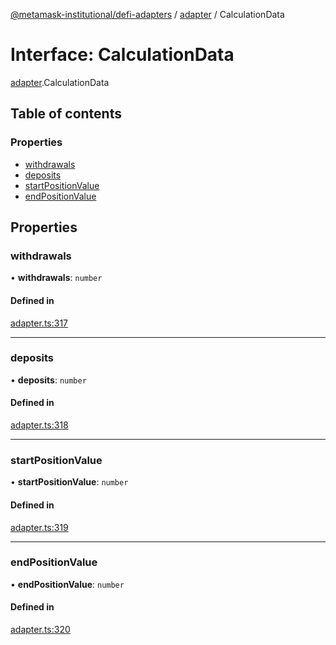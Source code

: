 [@metamask-institutional/defi-adapters](../README.md) / [adapter](../modules/adapter.md) / CalculationData

# Interface: CalculationData

[adapter](../modules/adapter.md).CalculationData

## Table of contents

### Properties

- [withdrawals](adapter.CalculationData.md#withdrawals)
- [deposits](adapter.CalculationData.md#deposits)
- [startPositionValue](adapter.CalculationData.md#startpositionvalue)
- [endPositionValue](adapter.CalculationData.md#endpositionvalue)

## Properties

### withdrawals

• **withdrawals**: `number`

#### Defined in

[adapter.ts:317](https://github.com/consensys-vertical-apps/mmi-defi-adapters/blob/main/src/types/adapter.ts#L317)

___

### deposits

• **deposits**: `number`

#### Defined in

[adapter.ts:318](https://github.com/consensys-vertical-apps/mmi-defi-adapters/blob/main/src/types/adapter.ts#L318)

___

### startPositionValue

• **startPositionValue**: `number`

#### Defined in

[adapter.ts:319](https://github.com/consensys-vertical-apps/mmi-defi-adapters/blob/main/src/types/adapter.ts#L319)

___

### endPositionValue

• **endPositionValue**: `number`

#### Defined in

[adapter.ts:320](https://github.com/consensys-vertical-apps/mmi-defi-adapters/blob/main/src/types/adapter.ts#L320)
